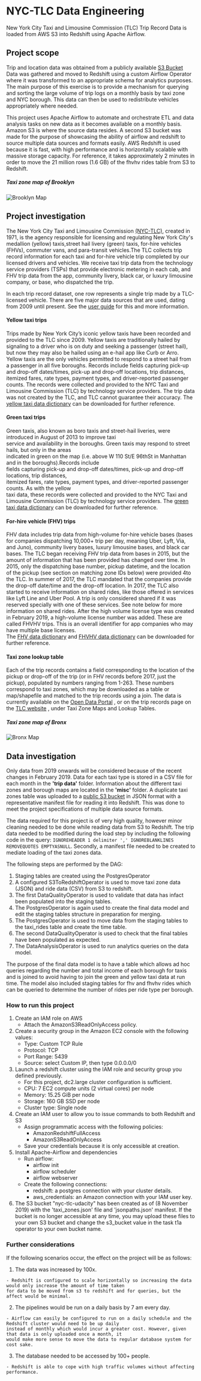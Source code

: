 # NYC-TLC Data Engineering

New York City Taxi and Limousine Commission (TLC) Trip Record Data is loaded from AWS S3 into Redshift 
using Apache Airflow.

## Project scope

Trip and location data was obtained from a publicly available [S3 Bucket](https://s3.console.aws.amazon.com/s3/buckets/nyc-tlc/?region=eu-central-1) 
Data was gathered and moved to Redshift using a custom  Airflow Operator where it was transformed to an appropriate 
schema for analytics purposes. The main purpose of this exercise is to provide a mechanism for querying and sorting the
large volume of trip logs on a monthly basis by taxi zone and NYC borough. This data can then be used to redistribute 
vehicles appropriately where needed.

This project uses Apache Airflow to automate and orchestrate ETL and data analysis tasks on new data as it becomes 
available on a monthly basis. Amazon S3 is where the source data resides. A second S3 bucket was made for the purpose of 
showcasing the ability of airflow and redshift to source multiple data sources and formats easily. AWS Redshift is used 
because it is fast, with high performance and is horizontally scalable with  massive storage capacity. 
For reference, it takes approximately 2 minutes in order to move the 21 million rows (1.6 GB) of the fhvhv rides table 
from S3 to Redshift. 

##### Taxi zone map of Brooklyn
![Brooklyn Map](maps/taxi_zone_map_brooklyn.jpg)

## Project investigation

The New York City Taxi and Limousine Commission [(NYC-TLC)](https://www1.nyc.gov/site/tlc/about/tlc-trip-record-data.page), 
created in 1971, is the agency responsible for licensing and 
regulating New York City's medallion (yellow) taxis,street hail livery (green) taxis, for-hire  vehicles  (FHVs), 
commuter vans,  and  para-transit  vehicles.The  TLC  collects trip  record information for each taxi and for-hire 
vehicle trip completed by our licensed drivers and vehicles. We  receive  taxi  trip  data  from the  technology service
providers (TSPs)  that provide  electronic metering  in  each  cab,  and  FHV trip data  from  the  app,  community 
livery,  black  car,  or  luxury limousine company, or base, who dispatched the trip.

In each trip record dataset, one row represents a single trip made by a TLC-licensed vehicle.
There are five major data sources that are used, dating from 2009 until present. 
See the [user guide](https://www1.nyc.gov/assets/tlc/downloads/pdf/trip_record_user_guide.pdf) for this and more 
information.

#### Yellow taxi trips

Trips made by New York City’s iconic yellow taxis have been recorded and provided to the TLC since 2009. 
Yellow taxis are traditionally hailed by signaling to a driver who is on duty and seeking a passenger (street hail), 
but now they may also be hailed using an e-hail app like Curb or Arro. Yellow taxis are the only vehicles permitted to 
respond to a street hail from a passenger in all five boroughs. 
Records include fields capturing pick-up and drop-off dates/times, pick-up and drop-off locations, trip distances, 
itemized fares, rate types, payment types, and driver-reported passenger counts. 
The records were  collected  and  provided  to  the  NYC  Taxi  and  Limousine  Commission  (TLC)  by technology service 
providers. The trip  data  was  not  created  by  the  TLC,  and  TLC cannot guarantee their accuracy.
The [yellow taxi data dictionary](https://data.cityofnewyork.us/api/views/biws-g3hs/files/eb3ccc47-317f-4b2a-8f49-5a684b0b1ecc?download=true&filename=data_dictionary_trip_records_yellow.pdf) 
can be downloaded for further reference.

#### Green taxi trips

Green taxis, also known as boro taxis and street-hail liveries, were introduced in August of 2013 to improve   taxi   
service   and   availability   in   the boroughs. Green taxis may respond to street hails, but  only  in  the  areas  
indicated  in green  on  the map (i.e. above W 110 St/E 96thSt in Manhattan and in the boroughs).Records  include  
fields  capturing  pick-up  and drop-off    dates/times,    pick-up    and    drop-off locations,   trip   distances,   
itemized   fares,   rate types,    payment    types,    and    driver-reported passenger  counts.  As  with  the  yellow  
taxi  data, these  records  were  collected  and  provided  to the NYC Taxi and Limousine Commission (TLC) by technology 
service  providers. 
The [green taxi data dictionary](https://data.cityofnewyork.us/api/views/hvrh-b6nb/files/65544d38-ab44-4187-a789-5701b114a754?download=true&filename=data_dictionary_trip_records_green.pdf) 
can be downloaded for further reference.

#### For-hire vehicle (FHV) trips
 
FHV  data  includes  trip  data  from  high-volume  for-hire  vehicle  bases  (bases for  companies dispatching  10,000+
trip  per  day,  meaning  Uber,  Lyft,  Via,  and  Juno),  community  livery  bases, luxury limousine bases, and black 
car bases. The TLC began receiving FHV trip data from bases in 2015, but the amount of information that has been 
provided  has  changed  over  time.  In 2015,  only  the  dispatching  base  number,  pickup datetime, and the 
location of the pickup (see section on matching zone IDs below) were provided 
4to  the  TLC.  In  summer  of  2017,  the  TLC  mandated  that  the  companies  provide  the  drop-off date/time 
and the drop-off location. In 2017, the TLC also started to receive information on shared rides, like those offered 
in services like Lyft Line and Uber Pool. A trip is only considered shared if it was reserved specially with one of 
these services. See note below for more information on shared rides. After the high volume license type was created 
in February 2019, a high-volume license number was added. These are called FHVHV trips.
This is an overall identifier for app companies who may have multiple base licenses.  
The [FHV data dictionary](https://data.cityofnewyork.us/api/views/am94-epxh/files/0341cc01-520a-49eb-bc3c-94f6c35c6355?download=true&filename=data_dictionary_trip_records_fhv.pdf) 
and [FHVHV data dictionary](https://www1.nyc.gov/assets/tlc/downloads/pdf/data_dictionary_trip_records_hvfhs.pdf)
can be downloaded for further reference.

#### Taxi zone lookup table

Each of the trip records contains a field corresponding to the location of the pickup or drop-off of the trip 
(or in FHV records before 2017, just the pickup), populated by numbers ranging from 1-263. 
These numbers correspond to taxi zones, which may be downloaded as a table or map/shapefile and matched to the trip 
records using a join. 
The data is currently available on the [Open Data Portal](https://data.cityofnewyork.us/Transportation/NYC-Taxi-Zones/d3c5-ddgc)
, or on the  trip records    page on    the [TLC website](https://www1.nyc.gov/site/tlc/about/tlc-trip-record-data.page)
, under Taxi Zone Maps and Lookup Tables. 

##### Taxi zone map of Bronx
![Bronx Map](maps/taxi_zone_map_bronx.jpg)
 
 ## Data investigation
 
Only data from 2019 onwards will be considered because of the recent changes in February 2019.
 Data for each taxi type is stored in a CSV file for each  month in  the **'trip data'** folder. 
 Information about the different taxi zones and borough maps are located in the **'misc'** folder.
 A duplicate taxi zones table was uploaded to a [public S3 bucket](https://s3.console.aws.amazon.com/s3/buckets/nyc-tlc-udacity/) 
 in JSON format with a representative manifest file for reading it into Redshift. This was done to meet the project 
 specifications of multiple data source formats. 

 The data required for this project is of very high quality, however minor cleaning needed to be done while reading data 
 from S3 to Redshift. The trip data needed to be modified during the load step by including the following code in the 
 query: 
 `IGNOREHEADER 1
        delimiter ','
        IGNOREBLANKLINES
        REMOVEQUOTES
        EMPTYASNULL`.
 Secondly, a manifest file needed to be created to mediate loading of the taxi zones data.
 
 The following steps are performed by the DAG:
1. Staging tables are created using the PostgresOperator
2. A configured S3ToRedshiftOperator is used to move taxi zone data (JSON) and ride data (CSV) from S3 to redshift.
3. The first DataQualityOperator is used to validate that data has infact been populated into the staging tables.
4. The PostgresOperator is again used to create the final data model and edit the staging tables structure in 
preparation for merging.
5. The PostgresOperator is used to move data from the staging tables to the taxi_rides table and create the time table.
6. The second DataQualityOperator is used to check that the final tables have been populated as expected.
7. The DataAnalysisOperator is used to run analytics queries on the data model.

The purpose of the final data model is to have a table which allows ad hoc queries regarding the number and total income
of each borough for taxis and is joined to avoid having to join the green and yellow taxi data at run time.
The model also included staging tables for fhv and fhvhv rides which can be queried to 
determine the number of rides per ride type per borough.

### How to run this project

1. Create an IAM role on AWS
    * Attach the AmazonS3ReadOnlyAccess policy.
2. Create a security group in the Amazon EC2 console with the following values:
    * Type: Custom TCP Rule
    * Protocol: TCP
    * Port Range: 5439
    * Source: select Custom IP, then type 0.0.0.0/0
3. Launch a redshift cluster using the IAM role and security group you defined previously.
    * For this project, dc2.large cluster configuration is sufficient.
    * CPU: 7 EC2 compute units (2 virtual cores) per node
    * Memory: 15.25 GiB per node
    * Storage: 160 GB SSD per node
    * Cluster type: Single node   
4. Create an IAM user to allow you to issue commands to both Redshift and S3
    * Assign programmatic access with the following policies:
        * AmazonRedshiftFullAccess
        * AmazonS3ReadOnlyAccess
    * Save your credentials because it is only accessible at creation.
5. Install Apache-Airflow and dependencies
    * Run airflow:
        * airflow init
        * airflow scheduler
        * airflow webserver
    * Create the following connections:
        * redshift: a postgres connection with your cluster details.
        * aws_credentials: an Amazon connection with your IAM user key.
6. The S3 bucket "nyc-tlc-udacity" has been created as  of (8 November 2019) with the 'taxi_zones.json' file and 
'jsonpaths.json' manifest. If the bucket is no longer accessible at any time, you may upload these files to your own S3 
bucket and change the s3_bucket value in the task t1a operator to your own bucket name.    

### Further considerations
If the following scenarios occur, the effect on the project will be as follows:
1.    The data was increased by 100x.

    - Redshift is configured to scale horizontally so increasing the data would only increase the amount of time taken 
    for data to be moved from s3 to redshift and for queries, but the affect would be minimal.
    
2.    The pipelines would be run on a daily basis by 7 am every day.

    - Airflow can easily be configured to run on a daily schedule and the Redshift cluster would need to be up daily 
    instead of monthly which would incur a greater cost. However, given that data is only uploaded once a month, it 
    would make more sense to move the data to regular database system for cost sake. 
    
3.    The database needed to be accessed by 100+ people.

    - Redshift is able to cope with high traffic volumes without affecting performance. 



  
 